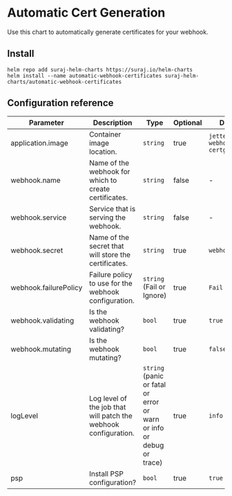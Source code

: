 # Automatic Cert Generation

Use this chart to automatically generate certificates for your webhook.

## Install

```
helm repo add suraj-helm-charts https://suraj.io/helm-charts
helm install --name automatic-webhook-certificates suraj-helm-charts/automatic-webhook-certificates
```

## Configuration reference

| Parameter             | Description                                                     | Type                                                                 | Optional | Default                        |
|-----------------------|-----------------------------------------------------------------|----------------------------------------------------------------------|----------|--------------------------------|
| application.image     | Container image location.                                       | `string`                                                             | true     | `jettech/kube-webhook-certgen` |
| webhook.name          | Name of the webhook for which to create certificates.           | `string`                                                             | false    | -                              |
| webhook.service       | Service that is serving the webhook.                            | `string`                                                             | false    | -                              |
| webhook.secret        | Name of the secret that will store the certificates.            | `string`                                                             | true     | `webhooksecret`                |
| webhook.failurePolicy | Failure policy to use for the webhook configuration.            | `string` (Fail or Ignore)                                            | true     | `Fail`                         |
| webhook.validating    | Is the webhook validating?                                      | `bool`                                                               | true     | `true`                         |
| webhook.mutating      | Is the webhook mutating?                                        | `bool`                                                               | true     | `false`                        |
| logLevel              | Log level of the job that will patch the webhook configuration. | `string` (panic or fatal or error or warn or info or debug or trace) | true     | `info`                         |
| psp                   | Install PSP configuration?                                      | `bool`                                                               | true     | `true`                         |
